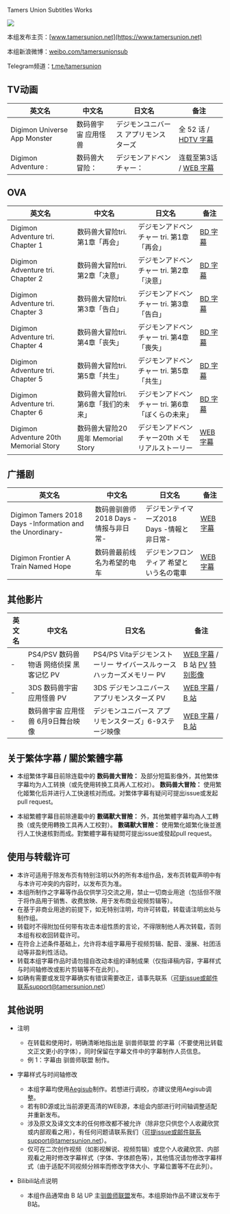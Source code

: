 Tamers Union Subtitles Works

![](https://static.tamersunion.net/wp-content/uploads/logo_tamersunion_v4.png)

本组发布主页：[www.tamersunion.net](https://www.tamersunion.net)

本组新浪微博：[weibo.com/tamersunionsub](https://weibo.com/tamersunionsub)

Telegram频道：[t.me/tamersunion](https://https://t.me/tamersunion)

## TV动画

| 英文名                           | 中文名                 | 日文名                            | 备注                                             |
| ------------------------------- | ---------------------- | -------------------------------- | ------------------------------------------------ |
| Digimon Universe App Monster    | 数码兽宇宙 应用怪兽      | デジモンユニバース アプリモンスターズ  | 全 52 话 / [HDTV 字幕](https://github.com/tamersunion/subtitle/tree/master/Digimon_Universe_App_Monster) |
| Digimon Adventure :             | 数码兽大冒险：          | デジモンアドベンチャー：               | 连载至第3话 / [WEB 字幕](https://github.com/tamersunion/subtitle/tree/master/Digimon_Adventure_2020)                                         |

## OVA
| 英文名                         | 中文名                  | 日文名                                 | 备注                                                         |
| ------------------------------ | ----------------------- | -------------------------------------- | ------------------------------------------------------------ |
| Digimon Adventure tri. Chapter 1  | 数码兽大冒险tri. 第1章「再会」       | デジモンアドベンチャー tri. 第1章「再会」| [BD 字幕](https://github.com/tamersunion/subtitle/tree/master/Digimon_Adventure_tri_Chapter_1) |
| Digimon Adventure tri. Chapter 2  | 数码兽大冒险tri. 第2章「决意」       | デジモンアドベンチャー tri. 第2章「決意」| [BD 字幕](https://github.com/tamersunion/subtitle/tree/master/Digimon_Adventure_tri_Chapter_2) |
| Digimon Adventure tri. Chapter 3  | 数码兽大冒险tri. 第3章「告白」       | デジモンアドベンチャー tri. 第3章「告白」| [BD 字幕](https://github.com/tamersunion/subtitle/tree/master/Digimon_Adventure_tri_Chapter_3) |
| Digimon Adventure tri. Chapter 4  | 数码兽大冒险tri. 第4章「丧失」       | デジモンアドベンチャー tri. 第4章「喪失」| [BD 字幕](https://github.com/tamersunion/subtitle/tree/master/Digimon_Adventure_tri_Chapter_4) |
| Digimon Adventure tri. Chapter 5  | 数码兽大冒险tri. 第5章「共生」       | デジモンアドベンチャー tri. 第5章「共生」| [BD 字幕](https://github.com/tamersunion/subtitle/tree/master/Digimon_Adventure_tri_Chapter_5) |
| Digimon Adventure tri. Chapter 6  | 数码兽大冒险tri. 第6章「我们的未来」  | デジモンアドベンチャー tri. 第6章「ぼくらの未来」| [BD 字幕](https://github.com/tamersunion/subtitle/tree/master/Digimon_Adventure_tri_Chapter_6) |
| Digimon Adventure 20th Memorial Story | 数码兽大冒险20周年 Memorial Story | デジモンアドベンチャー20th メモリアルストーリー | [WEB 字幕](https://github.com/tamersunion/subtitle/tree/master/Digimon_Adventure_20th_Memorial_Story) |

## 广播剧
| 英文名                              | 中文名                              | 日文名                    | 备注                                       |
| -------------------------------- | -------------------------------- | ---------------------- | ---------------------------------------- |
| Digimon Tamers 2018 Days -Information and the Unordinary-            | 数码兽驯兽师 2018 Days -情报与非日常-               | デジモンテイマーズ2018 Days -情報と非日常-                   | [WEB 字幕](https://github.com/tamersunion/subtitles/tree/master/Digimon_Tamers_2018_Days_Information_and_the_Unordinary) |
| Digimon Frontier A Train Named Hope   | 数码兽最前线 名为希望的电车               | デジモンフロンティア 希望という名の電車                  | [WEB 字幕](https://github.com/tamersunion/subtitles/tree/master/Digimon_Frontier_A_Train_Named_Hope) |

## 其他影片

| 英文名                              | 中文名                              | 日文名                    | 备注                                       |
| -------------------------------- | -------------------------------- | ---------------------- | ---------------------------------------- |
| -            | PS4/PSV 数码兽物语 网络侦探 黑客记忆 PV                  | PS4/PS Vitaデジモンストーリー サイバースルゥース ハッカーズメモリー PV                   | [WEB 字幕](https://github.com/tamersunion/subtitles/tree/master/PS4PSV_Digimon_Story_Cyber_Sleuth_Hackers_Memory_PV) / B 站 [PV](https://www.bilibili.com/video/av17216908/)  [特别影像](http://www.bilibili.com/video/av15941715/) |
| - | 3DS 数码兽宇宙 应用怪兽 PV                    | 3DS デジモンユニバース アプリモンスターズ PV            | [WEB 字幕](https://github.com/tamersunion/subtitles/tree/master/3DS_Digimon_Universe_App_Monster_PV) / [B 站](http://www.bilibili.com/video/av5679135)  |
| -                | 数码兽宇宙 应用怪兽 6月9日舞台映像                             | デジモンユニバース アプリモンスターズ」6-9ステージ映像                 | [WEB 字幕](https://github.com/tamersunion/subtitles/tree/master/Digimon_Universe_App_Monster_Stage) / [B 站](https://www.bilibili.com/video/av13745318) |



## 关于繁体字幕 / 關於繁體字幕

- 本组繁体字幕目前除连载中的 **数码兽大冒险：** 及部分短篇影像外，其他繁体字幕均为人工转换（或先使用转换工具再人工校对）。 **数码兽大冒险：** 使用繁化姬繁化后并进行人工快速核对而成。对繁体字幕有疑问可提出issue或发起pull request。

- 本組繁體字幕目前除連載中的 **數碼獸大冒險：** 外，其他繁體字幕均為人工轉換（或先使用轉換工具再人工校對）。 **數碼獸大冒險：** 使用繁化姬繁化後並進行人工快速核對而成。對繁體字幕有疑問可提出issue或發起pull request。




## 使用与转载许可

- 本许可适用于除发布页有特别注明以外的所有本组作品，发布页转载声明中有与本许可冲突的内容时，以发布页为准。
- 本组所制作之字幕等作品仅供学习交流之用，禁止一切商业用途（包括但不限于将作品用于销售、收费放映、用于发布商业视频剪辑等）。
- 在基于非商业用途的前提下，如无特别注明，均许可转载，转载请注明出处与制作组。
- 转载时不得附加任何带有攻击本组性质的言论，不得限制他人再次转载，否则本组有权收回转载许可。
- 在符合上述条件基础上，允许将本组字幕用于视频剪辑、配音、漫展、社团活动等非盈利性活动。
- 转载本组字幕作品时请勿擅自改动本组的译制成果（仅指译稿内容，字幕样式与时间轴修改或影片剪辑等不在此列）。
- 如确有需要或发现字幕确实有错误需要改正，请事先联系（可提issue或邮件联系support@tamersunion.net）


## 其他说明

- 注明

  - 在转载和使用时，明确清晰地指出是 驯兽师联盟 的字幕（不要使用比转载文正文更小的字体），同时保留在字幕文件中的字幕制作人员信息。
  - 例 1：字幕由 驯兽师联盟 制作。

- 字幕样式与时间轴修改

  - 本组字幕均使用[Aegisub](http://www.aegisub.org/)制作。若想进行调校，亦建议使用Aegisub调整。
  - 若有BD源或比当前源更高清的WEB源，本组会内部进行时间轴调整适配并重新发布。
  - 涉及原文及译文文本的任何修改都不被允许（除非您只供您个人收藏欣赏或内部观看之用），有任何问题请联系我们（可提issue或邮件联系support@tamersunion.net）。
  - 仅可在二次创作视频（如影视解说、视频剪辑）或您个人收藏欣赏、内部观看之用时修改字幕样式（字体、字体颜色等），其他情况请勿修改字幕样式（由于适配不同视频分辨率而修改字体大小、字幕位置等不在此列）。

- Bilibili站点说明
  - 本组作品通常由 B 站 UP 主[驯兽师联盟](https://space.bilibili.com/3923048)发布。本组原始作品不建议发布于B站。